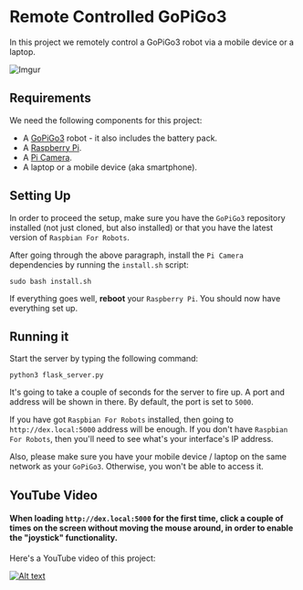 # Remote Controlled GoPiGo3

In this project we remotely control a GoPiGo3 robot via a mobile device or a laptop.

![Imgur](http://i.imgur.com/sT2tHuPl.jpg)

## Requirements

We need the following components for this project:

* A [GoPiGo3](https://www.dexterindustries.com/gopigo3/) robot - it also includes the battery pack.
* A [Raspberry Pi](https://www.dexterindustries.com/raspberry-pi/).
* A [Pi Camera](https://www.dexterindustries.com/shop/raspberry-pi-camera/).
* A laptop or a mobile device (aka smartphone).

## Setting Up

In order to proceed the setup, make sure you have the `GoPiGo3` repository installed (not just cloned, but also installed) or that you have the latest version of `Raspbian For Robots`.

After going through the above paragraph, install the `Pi Camera` dependencies by running the `install.sh` script:
 ```
 sudo bash install.sh
 ```
If everything goes well, **reboot** your `Raspberry Pi`.
You should now have everything set up.

## Running it

Start the server by typing the following command:
```
python3 flask_server.py
```
It's going to take a couple of seconds for the server to fire up.
A port and address will be shown in there. By default, the port is set to `5000`.

If you have got `Raspbian For Robots` installed, then going to `http://dex.local:5000` address will be enough.
If you don't have `Raspbian For Robots`, then you'll need to see what's your interface's IP address.

Also, please make sure you have your mobile device / laptop on the same network as your `GoPiGo3`. Otherwise, you won't be able to access it.

## YouTube Video

#### When loading `http://dex.local:5000` for the first time, click a couple of times on the screen without moving the mouse around, in order to enable the "joystick" functionality.

Here's a YouTube video of this project:

[![Alt text](https://img.youtube.com/vi/Tu_-Al6Smhg/0.jpg)](https://www.youtube.com/watch?v=Tu_-Al6Smhg)
